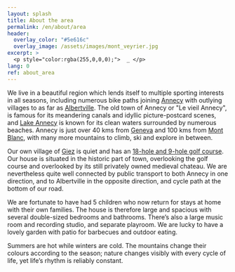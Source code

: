 ```yaml
---
layout: splash
title: About the area
permalink: /en/about/area
header:
  overlay_color: "#5e616c"
  overlay_image: /assets/images/mont_veyrier.jpg
excerpt: >
  <p style="color:rgba(255,0,0,0);">  _ </p>
lang: 0
ref: about_area
---
```


We live in a beautiful region which lends itself to multiple sporting interests in all seasons, including numerous bike paths joining [Annecy](https://en.wikipedia.org/wiki/Annecy) with outlying villages to as far as [Albertville](https://en.wikipedia.org/wiki/Albertville).  The old town of Annecy or "Le vieil Annecy",  is famous for its meandering canals and idyllic picture-postcard scenes, and [Lake Annecy](https://en.wikipedia.org/wiki/Lake_Annecy) is known for its clean waters surrounded by numerous beaches. Annecy is just over 40 kms from [Geneva](https://en.wikipedia.org/wiki/Geneva) and 100 kms from [Mont Blanc](https://en.wikipedia.org/wiki/Mont_Blanc), with many more mountains to climb, ski and explore in between.



Our own village of [Giez](https://en.wikipedia.org/wiki/Giez) is quiet and has an [18-hole and 9-hole golf course](https://golfdegiez.com/).  Our house is situated in the historic part of town, overlooking the golf course and overlooked by its still privately owned medieval chateau.  We are nevertheless quite well connected by public transport to both Annecy in one direction, and to Albertville in the opposite direction, and cycle path at the bottom of our road.



We are fortunate to have had 5 children who now return for stays at home with their own families.  The house is therefore large and spacious with several double-sized bedrooms and bathrooms.  There’s also a large music room and recording studio, and separate playroom.  We are lucky to have a lovely garden with patio for barbecues and outdoor eating.


Summers are hot while winters are cold.  The mountains change their colours according to the season; nature changes visibly with every cycle of life, yet life’s rhythm is reliably constant.

